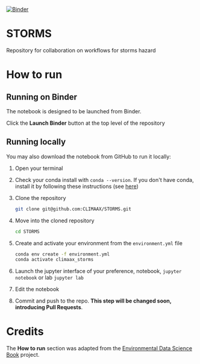 [![Binder](https://mybinder.org/badge_logo.svg)](https://mybinder.org/v2/gh/CLIMAAX/STORMS/main?labpath=WIND_raster.ipynb)

# STORMS

Repository for collaboration on workflows for storms hazard
# How to run

## Running on Binder
The notebook is designed to be launched from Binder. 

Click the **Launch Binder** button at the top level of the repository

## Running locally
You may also download the notebook from GitHub to run it locally:
1. Open your terminal

2. Check your conda install with `conda --version`. If you don't have conda, install it by following these instructions (see [here](https://docs.conda.io/en/latest/miniconda.html))

3. Clone the repository
    ```bash
    git clone git@github.com:CLIMAAX/STORMS.git
    ```

4. Move into the cloned repository
    ```bash
    cd STORMS
    ```

5. Create and activate your environment from the `environment.yml` file
    ```bash
    conda env create -f environment.yml
    conda activate climaax_storms
    ```  

6. Launch the jupyter interface of your preference, notebook, `jupyter notebook` or lab `jupyter lab`
7. Edit the notebook
8. Commit and push to the repo. **This step will be changed soon, introducing Pull Requests**.

# Credits
The **How to run** section was adapted from the [Environmental Data Science Book](https://edsbook.org/welcome.html) project.
